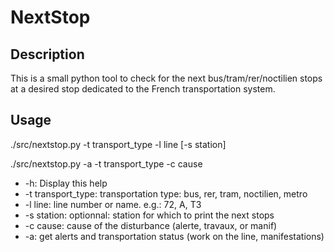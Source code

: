 # NextStop

## Description
  This is a small python tool to check for the next bus/tram/rer/noctilien
  stops at a desired stop dedicated to the French transportation system.

## Usage
./src/nextstop.py -t transport_type -l line [-s station]

./src/nextstop.py -a -t transport_type -c cause

* -h: Display this help
* -t transport_type: transportation type: bus, rer, tram, noctilien, metro
* -l line: line number or name. e.g.: 72, A, T3
* -s station: optionnal: station for which to print the next stops
* -c cause: cause of the disturbance (alerte, travaux, or manif)
* -a: get alerts and transportation status (work on the line, manifestations)
